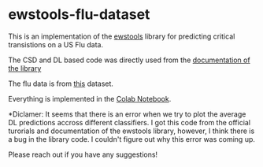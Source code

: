 # ewstools-flu-dataset

This is an implementation of the [ewstools](https://github.com/ThomasMBury/ewstools) library for predicting critical transistions on a US Flu data.

The CSD and DL based code was directly used from the [documentation of the library](https://github.com/ThomasMBury/ewstools/blob/main/tutorials/tutorial_deep_learning.ipynb)


The flu data is from [this](https://raw.githubusercontent.com/cdcepi/FluSight-forecast-hub/main/target-data/target-hospital-admissions.csv) dataset.

Everything is implemented in the [Colab Notebook](https://github.com/burakayy7/ewstools-flu-dataset/blob/481fc23054379e5c6c36e0ad6eeec4ff68b71aa1/EWS_Flu.ipynb).

*Diclamer: It seems that there is an error when we try to plot the average DL predictions accross different classifiers. I got this code from the official turorials and documentation of the ewstools library, however, I think there is a bug in the library code. I couldn't figure out why this error was coming up.

Please reach out if you have any suggestions!

